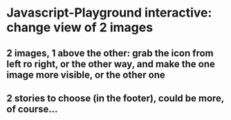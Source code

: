 # Javascript-Playground interactive: change view of 2 images

## 2 images, 1 above the other: grab the icon from left ro right, or the other way, and make the one image more visible, or the other one

## 2 stories to choose (in the footer), could be more, of course...
